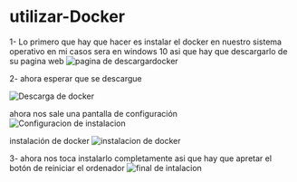 # utilizar-Docker

1- Lo primero que hay que hacer es instalar el docker en nuestro sistema operativo en mi casos sera en windows 10 asi que hay que descargarlo de su pagina web
![pagina de descargardocker](https://user-images.githubusercontent.com/97433514/161520538-83e8b763-4ab8-4c33-a094-3c8d250a0e71.PNG)

2- ahora esperar que se descargue

![Descarga de docker](https://user-images.githubusercontent.com/97433514/161520720-06b2e998-1c93-48ec-be56-5edcc685ebf7.PNG)

ahora nos sale una pantalla de configuración
![Configuracion de instalacion](https://user-images.githubusercontent.com/97433514/161520819-fea8fc28-7e6b-4240-a65a-e26eb87f6c21.PNG)

instalación de docker
![instalacion de docker](https://user-images.githubusercontent.com/97433514/161520976-9baebe1a-d209-47a6-8440-e5c8521baa9a.PNG)

3- ahora nos toca instalarlo completamente asi que hay que apretar el botón de reiniciar el ordenador
![final de intalacion](https://user-images.githubusercontent.com/97433514/161521334-d50a7dc8-9c09-42e2-8197-57c4b32b9e7a.PNG)

